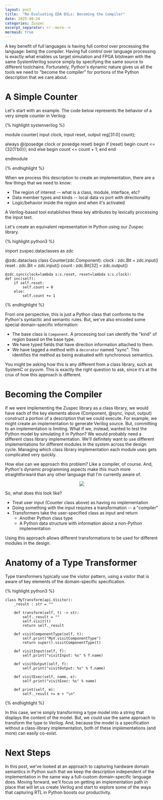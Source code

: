 ```yaml
---
layout: post
title:  "Re-Evaluating EDA DSLs: Becoming the Compiler"
date: 2025-08-24
categories: Zuspec
excerpt_separator: <!--more-->
mermaid: true
---
```


A key benefit of full languages is having full control over processing
the language: being the compiler.  Having full control over language
processing is exactly what enables us target simulation and FPGA bitstream
with the same SystemVerilog source simply by specifying the same source
to different toolchains. Fortunately, Python's dynamic nature gives us 
all the tools we need to "become the compiler" for portions of the 
Python description that we care about. 

<!-- more -->

# A Simple Counter

Let's start with an example. The code below represents the behavior of 
a very simple counter in Verilog:

{% highlight systenverilog %}

module counter(
  input             clock,
  input             reset,
  output reg[31:0]  count);

  always @(posedge clock or posedge reset) begin
    if (reset) begin
      count <= {32{1'b0}};
    end else begin
      count <= count + 1;
    end
  end

endmodule

{% endhighlight %}

When we process this description to create an implementation, there
are a few things that we need to know:

- The region of interest -- what is a class, module, interface, etc?
- Data member types and kinds -- local data vs port with directionality
- Logic/behavior inside the region and when it's activated

A Verilog-based tool establishes these key attributes by lexically processing
the input text. 

Let's create an equivalent representation in Python using our Zuspec 
library.

{% highlight python3 %}

import zuspec.dataclasses as zdc

@zdc.dataclass
class Counter(zdc.Component):
    clock : zdc.Bit = zdc.input()
    reset : zdc.Bit = zdc.input()
    count : zdc.Bit[32] = zdc.output()

    @zdc.sync(clock=lambda s:s.reset, reset=lambda s:s.clock):
    def inc(self):
        if self.reset:
            self.count = 0
        else:
            self.count += 1
{% endhighlight %}

From one perspective, this is just a Python class that conforms to
the Python's syntactic and semantic rules. But, we've also encoded
some special domain-specific information:

- The base class is `Component`. A processing tool can identify the "kind" 
  of region based on the base type.
- We have typed fields that have direction information attached to them.
- We have tagged a method with a `decorator` named "sync". This identifies
  the method as being evaluated with synchronous semantics.

You might be asking how this is any different from a class library,
such as SystemC or pyuvm. This is exactly the right question to ask, since
it's at the crux of how this approach is different.

# Becoming the Compiler

If we were implementing the Zuspec library as a class library, we would have
each of the key elements above (Component, @sync, input, output) construct
a portion of a description that we could execute. For example, we might 
create an implementation to generate Verilog source. But, committing to 
an implementation is limiting. What if we, instead, wanted to test the 
Python model by simulating it in Python? We would probably need a 
different class library implementation. We'll definitely want to use 
different implementations for different modules in the system across the
design cycle. Managing which class library implementation each module 
uses gets complicated very quickly.

How else can we approach this problem? Like a compiler, of course. And, Python's
dynamic programming aspects make this much more straightforward than any other
language that I'm currently aware of.

<p align="center">
<img src="{{ '/imgs/2025/08/model_transform.png' | absolute_url }}"/> 
</p>

So, what does this look like? 
- Treat user input (Counter class above) as having no implementation
- Doing something with the input requires a transformation -- a "compiler"
- Transformers take the user-specified class as input and return
  - Another Python class type
  - A Python data structure with information about a non-Python implementation

Using this approach allows different transformations to be used for 
different modules in the design.

# Anatomy of a Type Transformer

Type transformers typically use the visitor pattern, using a visitor that
is aware of key elements of the domain-specific specification.

{% highlight python3 %}

    class MyTransform(api.Visitor):
        _result : str = ""

        def transform(self, t) -> str:
            self._result = ""
            self.visit(t)
            return self._result

        def visitComponentType(self, t):
            self.print("MyV.visitComponentType")
            return super().visitComponentType(t)
        
        def visitInput(self, f):
            self.print("visitInput: %s" % f.name)

        def visitOutput(self, f):
            self.print("visitOutput: %s" % f.name)

        def visitExec(self, name, e):
            self.print("visitExec: %s" % name)

        def print(self, m):
            self._result += m + "\n"

{% endhighlight %}

In this case, we're simply transforming a type model into a string 
that displays the content of the model. But, we could use the same
approach to transform the type to Verilog. And, because the model 
is a specification without a class-library implementation, both
of these implementations (and more) can easily co-exist.

# Next Steps

In this post, we've looked at an approach to capturing hardware domain
semantics in Python such that we keep the description independent 
of the implementation in the same way a full-custom domain-specific
language does. Moving forward, we'll focus on getting an implementation
path in place that will let us create Verilog and start to explore
some of the ways that capturing RTL in Python boosts our productivity.


